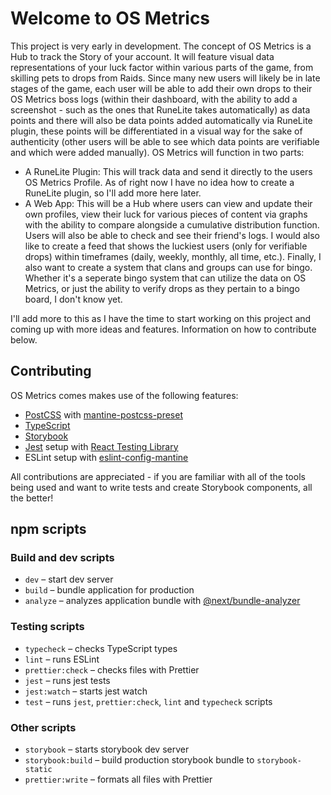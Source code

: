 # Welcome to OS Metrics

This project is very early in development. The concept of OS Metrics is a Hub to track the Story of your account. It will feature visual data representations of your luck factor within various parts of the game, from skilling pets to drops from Raids. Since many new users will likely be in late stages of the game, each user will be able to add their own drops to their OS Metrics boss logs (within their dashboard, with the ability to add a screenshot - such as the ones that RuneLite takes automatically) as data points and there will also be data points added automatically via RuneLite plugin, these points will be differentiated in a visual way for the sake of authenticity (other users will be able to see which data points are verifiable and which were added manually). OS Metrics will function in two parts:

 - A RuneLite Plugin: This will track data and send it directly to the users OS Metrics Profile. As of right now I have no idea how to create a RuneLite plugin, so I'll add more here later.
 - A Web App: This will be a Hub where users can view and update their own profiles, view their luck for various pieces of content via graphs with the ability to compare alongside a cumulative distribution function. Users will also be able to check and see their friend's logs. I would also like to create a feed that shows the luckiest users (only for verifiable drops) within timeframes (daily, weekly, monthly, all time, etc.). Finally, I also want to create a system that clans and groups can use for bingo. Whether it's a seperate bingo system that can utilize the data on OS Metrics, or just the ability to verify drops as they pertain to a bingo board, I don't know yet.

I'll add more to this as I have the time to start working on this project and coming up with more ideas and features. Information on how to contribute below.

## Contributing

OS Metrics comes makes use of the following features:

- [PostCSS](https://postcss.org/) with [mantine-postcss-preset](https://mantine.dev/styles/postcss-preset)
- [TypeScript](https://www.typescriptlang.org/)
- [Storybook](https://storybook.js.org/)
- [Jest](https://jestjs.io/) setup with [React Testing Library](https://testing-library.com/docs/react-testing-library/intro)
- ESLint setup with [eslint-config-mantine](https://github.com/mantinedev/eslint-config-mantine)

All contributions are appreciated - if you are familiar with all of the tools being used and want to write tests and create Storybook components, all the better!

## npm scripts

### Build and dev scripts

- `dev` – start dev server
- `build` – bundle application for production
- `analyze` – analyzes application bundle with [@next/bundle-analyzer](https://www.npmjs.com/package/@next/bundle-analyzer)

### Testing scripts

- `typecheck` – checks TypeScript types
- `lint` – runs ESLint
- `prettier:check` – checks files with Prettier
- `jest` – runs jest tests
- `jest:watch` – starts jest watch
- `test` – runs `jest`, `prettier:check`, `lint` and `typecheck` scripts

### Other scripts

- `storybook` – starts storybook dev server
- `storybook:build` – build production storybook bundle to `storybook-static`
- `prettier:write` – formats all files with Prettier
